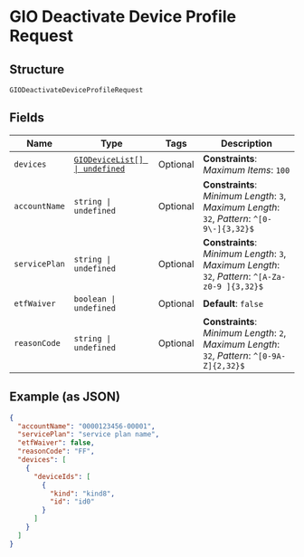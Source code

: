 
# GIO Deactivate Device Profile Request

## Structure

`GIODeactivateDeviceProfileRequest`

## Fields

| Name | Type | Tags | Description |
|  --- | --- | --- | --- |
| `devices` | [`GIODeviceList[] \| undefined`](../../doc/models/gio-device-list.md) | Optional | **Constraints**: *Maximum Items*: `100` |
| `accountName` | `string \| undefined` | Optional | **Constraints**: *Minimum Length*: `3`, *Maximum Length*: `32`, *Pattern*: `^[0-9\-]{3,32}$` |
| `servicePlan` | `string \| undefined` | Optional | **Constraints**: *Minimum Length*: `3`, *Maximum Length*: `32`, *Pattern*: `^[A-Za-z0-9 ]{3,32}$` |
| `etfWaiver` | `boolean \| undefined` | Optional | **Default**: `false` |
| `reasonCode` | `string \| undefined` | Optional | **Constraints**: *Minimum Length*: `2`, *Maximum Length*: `32`, *Pattern*: `^[0-9A-Z]{2,32}$` |

## Example (as JSON)

```json
{
  "accountName": "0000123456-00001",
  "servicePlan": "service plan name",
  "etfWaiver": false,
  "reasonCode": "FF",
  "devices": [
    {
      "deviceIds": [
        {
          "kind": "kind8",
          "id": "id0"
        }
      ]
    }
  ]
}
```

